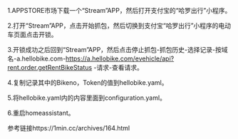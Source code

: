 1.APPSTORE市场下载一个“Stream”APP，然后打开支付宝的“哈罗出行”小程序。

2.打开“Stream”APP，点击开始抓包，然后切换到支付宝“哈罗出行”小程序的电动车页面点击开锁。

3.开锁成功之后回到“Stream”APP，然后点击停止抓包-抓包历史-选择记录-按域名-a.hellobike.com-https://a.hellobike.com/evehicle/api?rent.order.getRentBikeStatus -请求-查看请求。

4.复制记录其中的Bikeno，Token的值到hellobike.yaml。

5.将hellobike.yaml内的内容里面到configuration.yaml。

6.重启homeassistant。

参考链接https://1min.cc/archives/164.html
